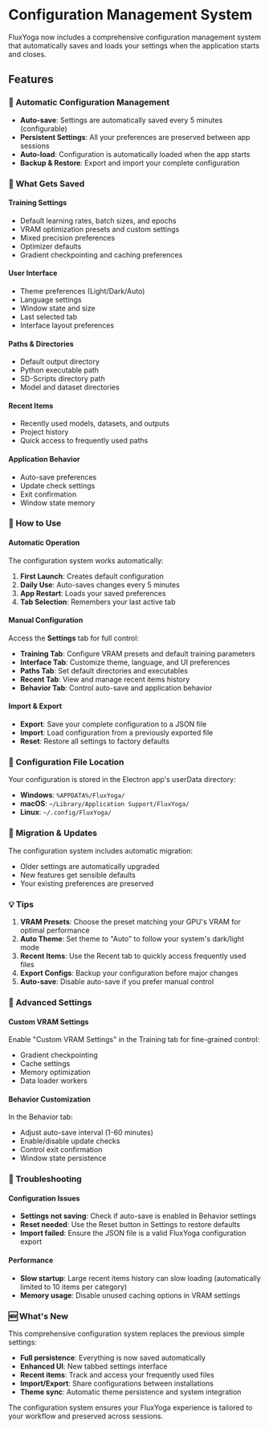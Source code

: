# Configuration Management System

FluxYoga now includes a comprehensive configuration management system that automatically saves and loads your settings when the application starts and closes.

## Features

### 🔧 Automatic Configuration Management
- **Auto-save**: Settings are automatically saved every 5 minutes (configurable)
- **Persistent Settings**: All your preferences are preserved between app sessions
- **Auto-load**: Configuration is automatically loaded when the app starts
- **Backup & Restore**: Export and import your complete configuration

### 📁 What Gets Saved

#### Training Settings
- Default learning rates, batch sizes, and epochs
- VRAM optimization presets and custom settings
- Mixed precision preferences
- Optimizer defaults
- Gradient checkpointing and caching preferences

#### User Interface
- Theme preferences (Light/Dark/Auto)
- Language settings
- Window state and size
- Last selected tab
- Interface layout preferences

#### Paths & Directories
- Default output directory
- Python executable path
- SD-Scripts directory path
- Model and dataset directories

#### Recent Items
- Recently used models, datasets, and outputs
- Project history
- Quick access to frequently used paths

#### Application Behavior
- Auto-save preferences
- Update check settings
- Exit confirmation
- Window state memory

### 🚀 How to Use

#### Automatic Operation
The configuration system works automatically:
1. **First Launch**: Creates default configuration
2. **Daily Use**: Auto-saves changes every 5 minutes
3. **App Restart**: Loads your saved preferences
4. **Tab Selection**: Remembers your last active tab

#### Manual Configuration
Access the **Settings** tab for full control:
- **Training Tab**: Configure VRAM presets and default training parameters
- **Interface Tab**: Customize theme, language, and UI preferences
- **Paths Tab**: Set default directories and executables
- **Recent Tab**: View and manage recent items history
- **Behavior Tab**: Control auto-save and application behavior

#### Import & Export
- **Export**: Save your complete configuration to a JSON file
- **Import**: Load configuration from a previously exported file
- **Reset**: Restore all settings to factory defaults

### 📝 Configuration File Location

Your configuration is stored in the Electron app's userData directory:
- **Windows**: `%APPDATA%/FluxYoga/`
- **macOS**: `~/Library/Application Support/FluxYoga/`
- **Linux**: `~/.config/FluxYoga/`

### 🔄 Migration & Updates

The configuration system includes automatic migration:
- Older settings are automatically upgraded
- New features get sensible defaults
- Your existing preferences are preserved

### 💡 Tips

1. **VRAM Presets**: Choose the preset matching your GPU's VRAM for optimal performance
2. **Auto Theme**: Set theme to "Auto" to follow your system's dark/light mode
3. **Recent Items**: Use the Recent tab to quickly access frequently used files
4. **Export Configs**: Backup your configuration before major changes
5. **Auto-save**: Disable auto-save if you prefer manual control

### 🔧 Advanced Settings

#### Custom VRAM Settings
Enable "Custom VRAM Settings" in the Training tab for fine-grained control:
- Gradient checkpointing
- Cache settings
- Memory optimization
- Data loader workers

#### Behavior Customization
In the Behavior tab:
- Adjust auto-save interval (1-60 minutes)
- Enable/disable update checks
- Control exit confirmation
- Window state persistence

### 🐛 Troubleshooting

#### Configuration Issues
- **Settings not saving**: Check if auto-save is enabled in Behavior settings
- **Reset needed**: Use the Reset button in Settings to restore defaults
- **Import failed**: Ensure the JSON file is a valid FluxYoga configuration export

#### Performance
- **Slow startup**: Large recent items history can slow loading (automatically limited to 10 items per category)
- **Memory usage**: Disable unused caching options in VRAM settings

### 🆕 What's New

This comprehensive configuration system replaces the previous simple settings:
- **Full persistence**: Everything is now saved automatically
- **Enhanced UI**: New tabbed settings interface
- **Recent items**: Track and access your frequently used files
- **Import/Export**: Share configurations between installations
- **Theme sync**: Automatic theme persistence and system integration

The configuration system ensures your FluxYoga experience is tailored to your workflow and preserved across sessions.
